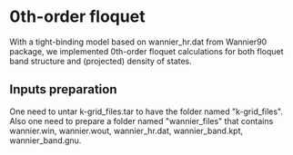 # 0th-order floquet

With a tight-binding model based on wannier_hr.dat from Wannier90 package, we implemented 0th-order floquet calculations for both floquet band structure and (projected) density of states. 

## Inputs preparation
One need to untar k-grid_files.tar to have the folder named "k-grid_files". Also one need to prepare a folder named "wannier_files" that contains wannier.win, wannier.wout, wannier_hr.dat, wannier_band.kpt, wannier_band.gnu.
